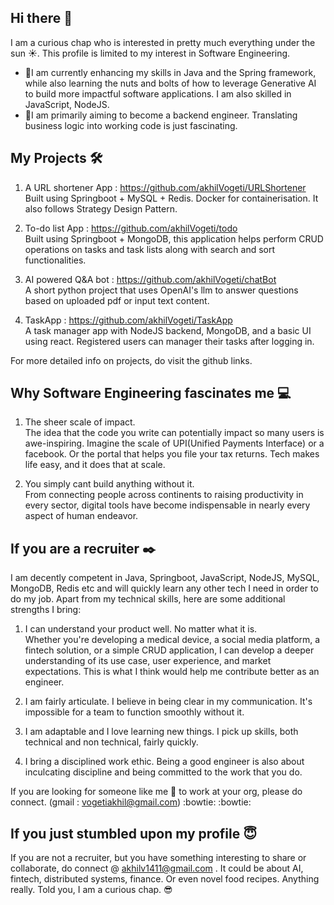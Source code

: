## Hi there 👋

I am a curious chap who is interested in pretty much everything under the sun :sunny:. This profile is limited to my interest in Software Engineering.

- :seedling:I am currently enhancing my skills in Java and the Spring framework, while also learning the nuts and bolts of how to leverage Generative AI to build more 
     impactful software applications. I am also skilled in JavaScript, NodeJS.
- :telescope:I am primarily aiming to become a backend engineer. Translating business logic into working code is just fascinating. 

## My Projects :hammer_and_wrench: 

1. A URL shortener App : https://github.com/akhilVogeti/URLShortener <br>
   Built using Springboot + MySQL + Redis. Docker for containerisation. It also follows Strategy Design Pattern.

2. To-do list App : https://github.com/akhilVogeti/todo <br>
   Built using Springboot + MongoDB, this application helps perform CRUD operations on tasks and task lists along with search and sort functionalities.

3. AI powered Q&A bot : https://github.com/akhilVogeti/chatBot <br>
   A short python project that uses OpenAI's llm to answer questions based on uploaded pdf or input text content.

4. TaskApp : https://github.com/akhilVogeti/TaskApp <br>
   A task manager app with NodeJS backend, MongoDB, and a basic UI using react. Registered users can manager their tasks after logging in.

   
For more detailed info on projects, do visit the github links.

## Why Software Engineering fascinates me :computer: 

1. The sheer scale of impact. <br>
   The idea that the code you write can potentially impact so many users is awe-inspiring. Imagine the scale of UPI(Unified Payments Interface) or a facebook. Or the 
   portal that helps you file your tax returns. Tech makes life easy, and it does that at scale.
   
3. You simply cant build anything without it. <br>
   From connecting people across continents to raising productivity in every sector, digital tools have become indispensable 
   in nearly every aspect of human endeavor.


## If you are a recruiter :black_nib:

I am decently competent in Java, Springboot, JavaScript, NodeJS, MySQL, MongoDB, Redis etc and will quickly learn any other tech I need in order to do my job. Apart from  my technical skills, here are some additional strengths I bring: 

1. I can understand your product well. No matter what it is. <br>
   Whether you're developing a medical device, a social media platform, a fintech solution, or a simple CRUD application, I can develop a deeper understanding of its use 
   case, user experience, and market expectations. This is what I think would help me contribute better as an engineer. 
   
3. I am fairly articulate. I believe in being clear in my communication. It's impossible for a team to function smoothly without it. 

4. I am adaptable and I love learning new things. I pick up skills, both technical and non technical, fairly quickly.

5. I bring a disciplined work ethic. Being a good engineer is also about inculcating discipline and being committed to the work that you do.

If you are looking for someone like me :raising_hand: to work at your org, please do connect. (gmail : vogetiakhil@gmail.com) :bowtie: :bowtie:



## If you just stumbled upon my profile :innocent:

If you are not a recruiter, but you have something interesting to share or collaborate, do connect @ akhilv1411@gmail.com . It could be about AI, fintech, distributed systems, finance. Or even novel food recipes. Anything really. Told you, I am a curious chap. :sunglasses:
   

